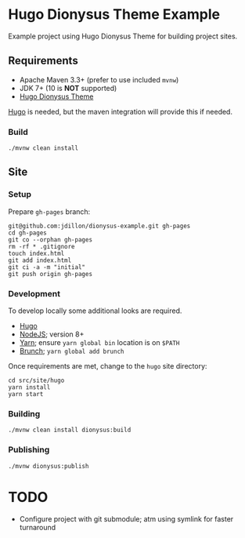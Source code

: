 # Hugo Dionysus Theme Example

Example project using Hugo Dionysus Theme for building project sites.

## Requirements

* Apache Maven 3.3+ (prefer to use included `mvnw`)
* JDK 7+ (10 is **NOT** supported)
* [Hugo Dionysus Theme](https://github.com/jdillon/hugo-dionysus-theme)

[Hugo](https://gohugo.io/getting-started/installing/) is needed, but the maven integration will provide this if needed.

### Build

    ./mvnw clean install

## Site 

### Setup

Prepare `gh-pages` branch:

    git@github.com:jdillon/dionysus-example.git gh-pages
    cd gh-pages
    git co --orphan gh-pages
    rm -rf * .gitignore
    touch index.html
    git add index.html
    git ci -a -m "initial"
    git push origin gh-pages

### Development

To develop locally some additional looks are required.

* [Hugo](https://gohugo.io/getting-started/installing/)
* [NodeJS](https://nodejs.org/en/download/); version 8+
* [Yarn](https://yarnpkg.com/en/docs/install); ensure `yarn global bin` location is on `$PATH` 
* [Brunch](https://brunch.io/); `yarn global add brunch`

Once requirements are met, change to the `hugo` site directory:

    cd src/site/hugo
    yarn install
    yarn start

### Building

    ./mvnw clean install dionysus:build
    
### Publishing

    ./mvnw dionysus:publish

# TODO

* Configure project with git submodule; atm using symlink for faster turnaround 
